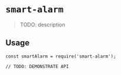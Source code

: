 # `smart-alarm`

> TODO: description

## Usage

```
const smartAlarm = require('smart-alarm');

// TODO: DEMONSTRATE API
```
